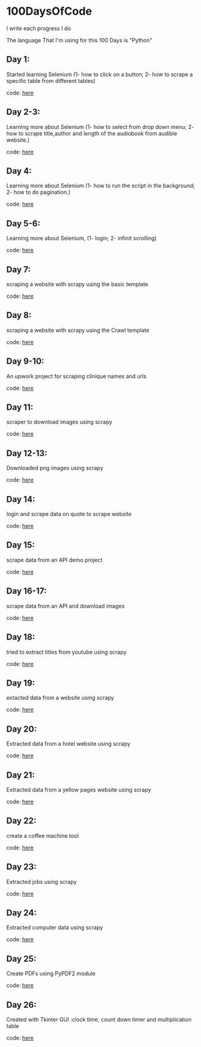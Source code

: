 # 100DaysOfCode
I write each progress I do

The language That I'm using for this 100 Days is "Python"

## Day 1:

Started learning Selenium (1- how to click on a button; 2- how to scrape a specific table from different tables)

code: [here](Day1)

## Day 2-3:

Learning more about Selenium (1- how to select from drop down menu; 2- how to scrape title,author and length of the audiobook from audible website.)

code: [here](Day2-3)

## Day 4:

Learning more about Selenium (1- how to run the script in the background; 2- how to do pagination.)

code: [here](Day4)

## Day 5-6:

Learning more about Selenium, (1- login; 2- infinit scrolling)

code: [here](Day5-6)

## Day 7:

scraping a website with scrapy using the basic template

code: [here](Day7)

## Day 8:

scraping a website with scrapy using the Crawl template

code: [here](Day8)

## Day 9-10:

An upwork project for scraping clinique names and urls

code: [here](Day9-10)

## Day 11:

scraper to download images using scrapy

code: [here](Day11)

## Day 12-13:

Downloaded png images using scrapy

code: [here](Day12-13)

## Day 14:

login and scrape data on quote to scrape website

code: [here](Day14)

## Day 15:

scrape data from an API demo project

code: [here](Day15)

## Day 16-17:

scrape data from an API and download images

code: [here](Day16-17)

## Day 18:

tried to extract titles from youtube using scrapy

code: [here](Day18)

## Day 19:

extacted data from a website using scrapy

code: [here](Day19)

## Day 20:

Extracted data from a hotel website using scrapy

code: [here](Day20)

## Day 21:

Extracted data from a yellow pages website using scrapy

code: [here](Day21)

## Day 22:

create a coffee machine tool

code: [here](Day22)

## Day 23:

Extracted jobs using scrapy

code: [here](Day23)

## Day 24:

Extracted computer data using scrapy

code: [here](Day24)

## Day 25:

Create PDFs using PyPDF2 module

code: [here](Day25)

## Day 26:

Created with Tkinter GUI :clock time, count down timer and multiplication table

code: [here](Day26)

